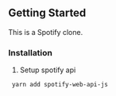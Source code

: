 <!-- GETTING STARTED -->

## Getting Started

This is a Spotify clone.

### Installation

1. Setup spotify api

```sh
 yarn add spotify-web-api-js
```
